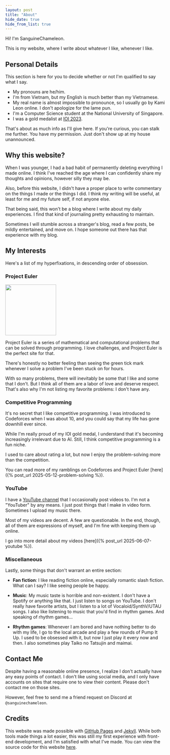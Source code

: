 ```yaml
---
layout: post
title: "About"
hide_date: true
hide_from_list: true
---
```


Hi! I'm SanguineChameleon.

This is my website, where I write about whatever I like, whenever I like.

## Personal Details

This section is here for you to decide whether or not I'm qualified to say what I say.

- <span id="age"></span> My pronouns are he/him.
- I'm from Vietnam, but my English is much better than my Vietnamese.
- My real name is almost impossible to pronounce, so I usually go by Kami Leon online. I don't apologize for the lame pun.
- I'm a <span id="uni-year"></span> Computer Science student at the National University of Singapore.
- I was a gold medalist at [IOI 2023](https://stats.ioinformatics.org/results/2023).

That's about as much info as I'll give here. If you're curious, you can stalk me further. You have my permission. Just don't show up at my house unannounced.

## Why this website?

When I was younger, I had a bad habit of permanently deleting everything I made online. I think I've reached the age where I can confidently share my thoughts and opinions, however silly they may be.

Also, before this website, I didn't have a proper place to write commentary on the things I made or the things I did. I think my writing will be useful, at least for me and my future self, if not anyone else.

That being said, this won't be a blog where I write about my daily experiences. I find that kind of journaling pretty exhausting to maintain.

Sometimes I will stumble across a stranger's blog, read a few posts, be mildly entertained, and move on. I hope someone out there has that experience with my blog.

## My Interests

Here's a list of my hyperfixations, in descending order of obsession.

### Project Euler

<img src="https://projecteuler.net/profile/SanguineChameleon2.png" style="margin-top: 0rem; margin-bottom: 0rem; margin-left: 0; width: 10rem"/>

Project Euler is a series of mathematical and computational problems that can be solved through programming. I love challenges, and Project Euler is the perfect site for that.

There's honestly no better feeling than seeing the green tick mark whenever I solve a problem I've been stuck on for hours.

With so many problems, there will inevitably be some that I like and some that I don't. But I think all of them are a labor of love and deserve respect. That's also why I'm not listing my favorite problems: I don't have any.

### Competitive Programming

It's no secret that I like competitive programming. I was introduced to Codeforces when I was about 10, and you could say that my life has gone downhill ever since.

While I'm really proud of my IOI gold medal, I understand that it's becoming increasingly irrelevant due to AI. Still, I think competitive programming is a fun niche.

<span id="cf-rating"></span> I used to care about rating a lot, but now I enjoy the problem-solving more than the competition.

You can read more of my ramblings on Codeforces and Project Euler [here]({% post_url 2025-05-12-problem-solving %}).

### YouTube

I have a [YouTube channel](https://www.youtube.com/@SanguineChameleon) that I occasionally post videos to. I'm not a \"YouTuber\" by any means. I just post things that I make in video form. Sometimes I upload my music there.

Most of my videos are decent. A few are questionable. In the end, though, all of them are expressions of myself, and I'm fine with keeping them up online.

I go into more detail about my videos [here]({% post_url 2025-06-07-youtube %}).

### Miscellaneous

Lastly, some things that don't warrant an entire section:

- **Fan fiction**: I like reading fiction online, especially romantic slash fiction. What can I say? I like seeing people be happy.

- **Music**: My music taste is horrible and non-existent. I don't have a Spotify or anything like that. I just listen to songs on YouTube. I don't really have favorite artists, but I listen to a lot of Vocaloid/SynthV/UTAU songs. I also like listening to music that you'd find in rhythm games. And speaking of rhythm games...

- **Rhythm games**: Whenever I am bored and have nothing better to do with my life, I go to the local arcade and play a few rounds of Pump It Up. I used to be obsessed with it, but now I just play it every now and then. I also sometimes play Taiko no Tatsujin and maimai.

## Contact Me

Despite having a reasonable online presence, I realize I don't actually have any easy points of contact. I don't like using social media, and I only have accounts on sites that require one to view their content. Please don't contact me on those sites.

However, feel free to send me a friend request on Discord at `@sanguinechameleon`.

## Credits

This website was made possible with [GitHub Pages](https://pages.github.com/) and [Jekyll](https://jekyllrb.com/). While both tools made things a lot easier, this was still my first experience with front-end development, and I'm satisfied with what I've made. You can view the source code for this website [here](https://github.com/SanguineChameleon/sanguinechameleon.github.io).

<script>
    try {
        let toBirthday = year => Date.UTC(year, 11, 10, 4, 40);
        let now = new Date();
        let year = now.getUTCFullYear();
        let time = now.getTime();
        if (time < toBirthday(year)) {
            year--;
        }
        let total = toBirthday(year + 1) - toBirthday(year);
        let age = (year - 2006) + (time - toBirthday(year)) / total;
        document.getElementById("age").textContent = `I'm currently ${age.toFixed(4)} years old.`;
    }
    catch (e) {
        console.log(e);
    }

    try {
        const events = [
            [[2024, 8, 5], "1st year"],
            [[2024, 12, 8], "1st year (on winter break)"],
            [[2025, 1, 13], "1st year"],
            [[2025, 5, 11], "1st year (on summer break)"],
            [[2025, 8, 4], "2nd year"],
            [[2025, 12, 7], "2nd year (on winter break)"],
            [[2026, 1, 12], "2nd year"],
            [[2026, 5, 10], "2nd year (on summer break)"],
            [[2026, 8, 3], "3rd year"],
            [[2026, 12, 6], "3rd year (on winter break)"],
            [[2027, 1, 11], "3rd year"],
            [[2027, 5, 9], "3rd year (on summer break)"],
            [[2027, 8, 2], "4th year"],
            [[2027, 12, 5], "4th year (on winter break)"],
            [[2028, 1, 10], "4th year"],
            [[2028, 5, 7], "4th year (on summer break)"],
        ];
        let toTime = date => {
            let year = date[0];
            let month = date[1] - 1;
            let day = date[2];
            return Date.UTC(year, month, day) - 28800000;
        };
        let time = Date.now();
        let cur = "";
        for (let i = 0; i < events.length; i++) {
            let [date, name] = events[i];
            if (time >= toTime(date)) {
                cur = name;
            }
            else {
                break;
            }
        }
        document.getElementById("uni-year").textContent = cur;
    }
    catch (e) {
        console.log(e);
    }

    async function setRating() {
        try {
            let getData = async (url) => fetch(url).then(response => response.json());
            let data = await getData("https://codeforces.com/api/user.rating?handle=SanguineChameleon")
            let ratings = data.result.map(contest => contest.newRating);
            let maxRating = ratings.reduce((x, y) => Math.max(x, y), ratings[0]);
            let curRating = ratings[ratings.length - 1];
            document.getElementById("cf-rating").textContent = `My maximum rating on Codeforces is ${maxRating}. Currently, it's at ${curRating}.`
        }
        catch (e) {
            console.log(e);
        }
    }
    setRating();
</script>
